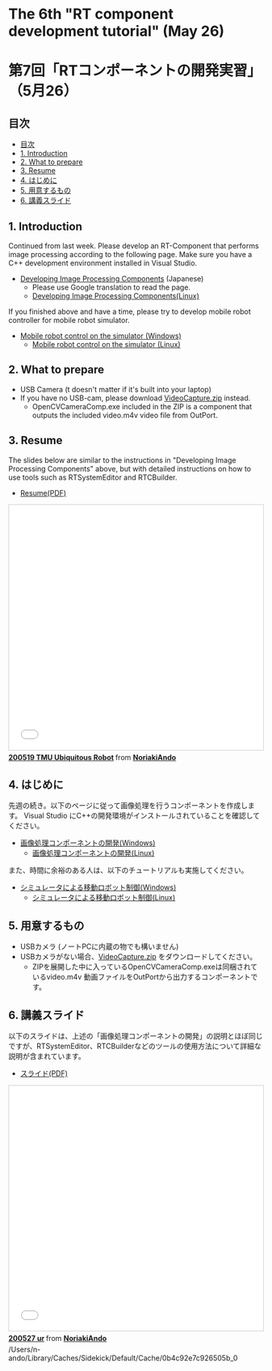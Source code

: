 # The 6th "RT component development tutorial" (May 26)
# 第7回「RTコンポーネントの開発実習」（5月26）

## 目次
<!-- TOC -->

- [目次](#目次)
- [1. Introduction](#1-introduction)
- [2. What to prepare](#2-what-to-prepare)
- [3. Resume](#3-resume)
- [4. はじめに](#4-はじめに)
- [5. 用意するもの](#5-用意するもの)
- [6. 講義スライド](#6-講義スライド)

<!-- /TOC -->

## 1. Introduction
Continued from last week. Please develop an RT-Component that performs image processing according to the following page.
Make sure you have a C++ development environment installed in Visual Studio.

- [Developing Image Processing Components](https://www.openrtm.org/openrtm/ja/node/6057) (Japanese)
  - Please use Google translation to read the page.
  - [Developing Image Processing Components(Linux)](https://openrtm.org/openrtm/ja/node/6058)

If you finished above and have a time, please try to develop mobile robot controller for mobile robot simulator.
- [Mobile robot control on the simulator (Windows)](https://openrtm.org/openrtm/ja/node/6550)
  - [Mobile robot control on the simulator (Linux)](https://openrtm.org/openrtm/ja/node/6551)
  
## 2. What to prepare

- USB Camera (t doesn't matter if it's built into your laptop)
- If you have no USB-cam, please download [VideoCapture.zip](https://github.com/sealbreeder/TMU-Ubiquitous-Robotics/raw/master/VideoCapture.zip) instead.
  - OpenCVCameraComp.exe included in the ZIP is a component that outputs the included video.m4v video file from OutPort.
  
## 3. Resume

The slides below are similar to the instructions in "Developing Image Processing Components" above, but with detailed instructions on how to use tools such as RTSystemEditor and RTCBuilder.

- [Resume(PDF)](/files2021/210519_TMU_Ubiquitous_en.pdf)

<iframe src="//www.slideshare.net/slideshow/embed_code/key/daAV5CtyQ6Cv4T" width="595" height="485" frameborder="0" marginwidth="0" marginheight="0" scrolling="no" style="border:1px solid #CCC; border-width:1px; margin-bottom:5px; max-width: 100%;" allowfullscreen> </iframe> <div style="margin-bottom:5px"> <strong> <a href="//www.slideshare.net/NoriakiAndo/200519-tmu-ubiquitous-robot" title="200519 TMU Ubiquitous Robot" target="_blank">200519 TMU Ubiquitous Robot</a> </strong> from <strong><a href="https://www.slideshare.net/NoriakiAndo" target="_blank">NoriakiAndo</a></strong> </div>

## 4. はじめに

先週の続き。以下のページに従って画像処理を行うコンポーネントを作成します。
Visual Studio にC++の開発環境がインストールされていることを確認してください。

- [画像処理コンポーネントの開発(Windows)](https://openrtm.org/openrtm/ja/node/6057)
  - [画像処理コンポーネントの開発(Linux)](https://openrtm.org/openrtm/ja/node/6058)

また、時間に余裕のある人は、以下のチュートリアルも実施してください。
- [シミュレータによる移動ロボット制御(Windows)](https://openrtm.org/openrtm/ja/node/6550)
  - [シミュレータによる移動ロボット制御(Linux)](https://openrtm.org/openrtm/ja/node/6551)

## 5. 用意するもの

- USBカメラ (ノートPCに内蔵の物でも構いません)
- USBカメラがない場合、[VideoCapture.zip](https://github.com/sealbreeder/TMU-Ubiquitous-Robotics/raw/master/VideoCapture.zip) をダウンロードしてください。
  - ZIPを展開した中に入っているOpenCVCameraComp.exeは同梱されているvideo.m4v 動画ファイルをOutPortから出力するコンポーネントです。

## 6. 講義スライド

以下のスライドは、上述の「画像処理コンポーネントの開発」の説明とほぼ同じですが、RTSystemEditor、RTCBuilderなどのツールの使用方法について詳細な説明が含まれています。

- [スライド(PDF)](/files2021/210519_TMU_Ubiquitous_ja.pdf)

<iframe src="//www.slideshare.net/slideshow/embed_code/key/Iz5gSzmfgJrst6" width="595" height="485" frameborder="0" marginwidth="0" marginheight="0" scrolling="no" style="border:1px solid #CCC; border-width:1px; margin-bottom:5px; max-width: 100%;" allowfullscreen> </iframe> <div style="margin-bottom:5px"> <strong> <a href="//www.slideshare.net/NoriakiAndo/200527-ur" title="200527 ur" target="_blank">200527 ur</a> </strong> from <strong><a href="https://www.slideshare.net/NoriakiAndo" target="_blank">NoriakiAndo</a></strong> </div>
/Users/n-ando/Library/Caches/Sidekick/Default/Cache/0b4c92e7c926505b_0